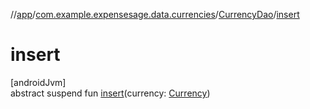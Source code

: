 //[app](../../../index.md)/[com.example.expensesage.data.currencies](../index.md)/[CurrencyDao](index.md)/[insert](insert.md)

# insert

[androidJvm]\
abstract suspend fun [insert](insert.md)(currency: [Currency](../-currency/index.md))
